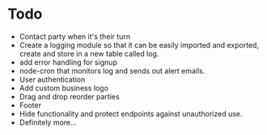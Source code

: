 # Todo

* Contact party when it's their turn
* Create a logging module so that it can be easily imported and exported, create and store in a new table called log.
* add error handling for signup
* node-cron that monitors log and sends out alert emails.
* User authentication
* Add custom business logo
* Drag and drop reorder parties
* Footer
* Hide functionality and protect endpoints against unauthorized use.
* Definitely more...
